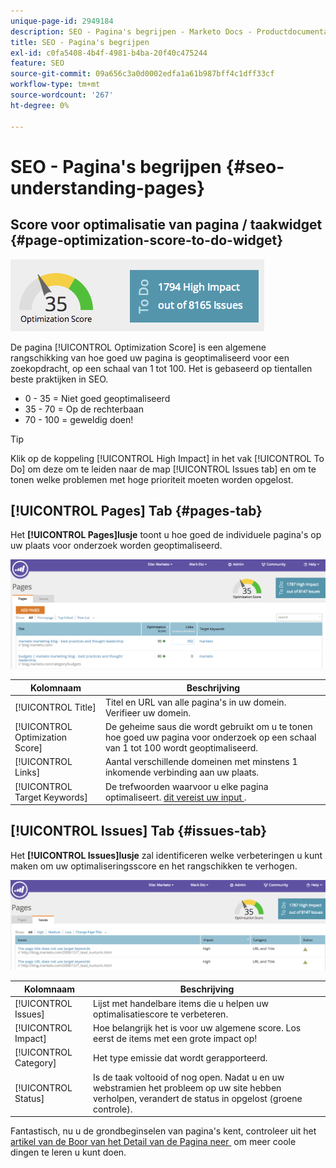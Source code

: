 ```yaml
---
unique-page-id: 2949184
description: SEO - Pagina's begrijpen - Marketo Docs - Productdocumentatie
title: SEO - Pagina's begrijpen
exl-id: c0fa5408-4b4f-4981-b4ba-20f40c475244
feature: SEO
source-git-commit: 09a656c3a0d0002edfa1a61b987bff4c1dff33cf
workflow-type: tm+mt
source-wordcount: '267'
ht-degree: 0%

---
```


# SEO - Pagina&#39;s begrijpen {#seo-understanding-pages}

## Score voor optimalisatie van pagina / taakwidget {#page-optimization-score-to-do-widget}

![](assets/image2014-9-17-21-3a52-3a3.png)

De pagina [!UICONTROL Optimization Score] is een algemene rangschikking van hoe goed uw pagina is geoptimaliseerd voor een zoekopdracht, op een schaal van 1 tot 100. Het is gebaseerd op tientallen beste praktijken in SEO.

* 0 - 35 = Niet goed geoptimaliseerd
* 35 - 70 = Op de rechterbaan
* 70 - 100 = geweldig doen!

>[!TIP]
>
>Klik op de koppeling [!UICONTROL High Impact] in het vak [!UICONTROL To Do] om deze om te leiden naar de map [!UICONTROL Issues tab] en om te tonen welke problemen met hoge prioriteit moeten worden opgelost.

## [!UICONTROL Pages] Tab {#pages-tab}

Het **[!UICONTROL Pages]lusje** toont u hoe goed de individuele pagina&#39;s op uw plaats voor onderzoek worden geoptimaliseerd.

![](assets/image2014-9-17-21-3a52-3a41.png)

| Kolomnaam | Beschrijving |
|---|---|
| [!UICONTROL Title] | Titel en URL van alle pagina&#39;s in uw domein. Verifieer uw domein. |
| [!UICONTROL Optimization Score] | De geheime saus die wordt gebruikt om u te tonen hoe goed uw pagina voor onderzoek op een schaal van 1 tot 100 wordt geoptimaliseerd. |
| [!UICONTROL Links] | Aantal verschillende domeinen met minstens 1 inkomende verbinding aan uw plaats. |
| [!UICONTROL Target Keywords] | De trefwoorden waarvoor u elke pagina optimaliseert. [&#x200B; dit vereist uw input &#x200B;](/help/marketo/product-docs/additional-apps/seo/pages/seo-using-the-page-detail-drill-down.md). |

## [!UICONTROL Issues] Tab {#issues-tab}

Het **[!UICONTROL Issues]lusje** zal identificeren welke verbeteringen u kunt maken om uw optimaliseringsscore en het rangschikken te verhogen.

![](assets/image2014-9-17-21-3a53-3a15.png)

| Kolomnaam | Beschrijving |
|---|---|
| [!UICONTROL Issues] | Lijst met handelbare items die u helpen uw optimalisatiescore te verbeteren. |
| [!UICONTROL Impact] | Hoe belangrijk het is voor uw algemene score. Los eerst de items met een grote impact op! |
| [!UICONTROL Category] | Het type emissie dat wordt gerapporteerd. |
| [!UICONTROL Status] | Is de taak voltooid of nog open. Nadat u en uw webstramien het probleem op uw site hebben verholpen, verandert de status in opgelost (groene controle). |

Fantastisch, nu u de grondbeginselen van pagina&#39;s kent, controleer uit het [&#x200B; artikel van de Boor van het Detail van de Pagina neer &#x200B;](/help/marketo/product-docs/additional-apps/seo/pages/seo-using-the-page-detail-drill-down.md) om meer coole dingen te leren u kunt doen.

